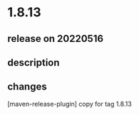 # 1.8.13

## release on 20220516

## description

## changes

[maven-release-plugin] copy for tag 1.8.13

